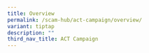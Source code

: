 ```yaml
---
title: Overview
permalink: /scam-hub/act-campaign/overview/
variant: tiptap
description: ""
third_nav_title: ACT Campaign
---
```

<p></p>